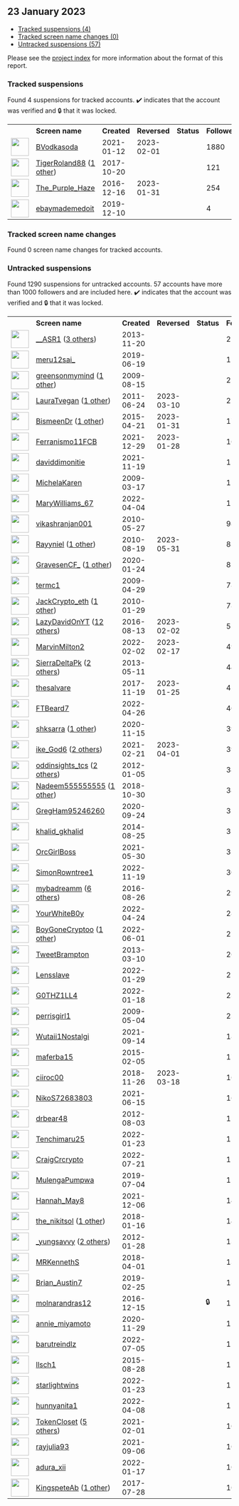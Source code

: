 ## 23 January 2023

* [Tracked suspensions (4)](#tracked-suspensions)
* [Tracked screen name changes (0)](#tracked-screen-name-changes)
* [Untracked suspensions (57)](#untracked-suspensions)

Please see the [project index](https://github.com/travisbrown/twitter-watch) for more information about the format of this report.

### Tracked suspensions

Found 4 suspensions for tracked accounts.
  ✔️ indicates that the account was verified and 🔒 that it was locked.

<table>
    <tr>
        <th></th>
        <th align="left">Screen name</th>
        <th align="left">Created</th>
        <th align="left">Reversed</th>
        <th align="left">Status</th>
        <th align="left">Followers</th>
        <th align="left">Ranking</th></tr>
    </tr>
        <tr>
            <td><a href="https://twitter.com/intent/user?user_id=1348829298447298562">
                <img src="https://pbs.twimg.com/profile_images/1441478935628320774/wI1YkqC8_normal.jpg" width="40px" height="40px" align="center"/></a>
            </td>
            <td>
                <a href="https://twitter.com/BVodkasoda">BVodkasoda</a></td>
            <td>2021-01-12</td>
            <td>2023-02-01</td>
            <td align="center"></td>
            <td>1880</td>
            <td>9008</td>
        </tr>
        <tr>
            <td><a href="https://twitter.com/intent/user?user_id=921291854280347648">
                <img src="https://pbs.twimg.com/profile_images/1050866371674816512/zEjVxjrP_normal.jpg" width="40px" height="40px" align="center"/></a>
            </td>
            <td>
                <a href="https://twitter.com/TigerRoland88">TigerRoland88</a>&nbsp;(<a href="https://api.memory.lol/v1/tw/id/921291854280347648">1 other</a>)&nbsp;</td>
            <td>2017-10-20</td>
            <td></td>
            <td align="center"></td>
            <td>121</td>
            <td>27284</td>
        </tr>
        <tr>
            <td><a href="https://twitter.com/intent/user?user_id=809611710004920320">
                <img src="https://pbs.twimg.com/profile_images/946856745833549825/eb4H2Vxw_normal.jpg" width="40px" height="40px" align="center"/></a>
            </td>
            <td>
                <a href="https://twitter.com/The_Purple_Haze">The_Purple_Haze</a></td>
            <td>2016-12-16</td>
            <td>2023-01-31</td>
            <td align="center"></td>
            <td>254</td>
            <td>35461</td>
        </tr>
        <tr>
            <td><a href="https://twitter.com/intent/user?user_id=1204347522732482567">
                <img src="https://abs.twimg.com/sticky/default_profile_images/default_profile_normal.png" width="40px" height="40px" align="center"/></a>
            </td>
            <td>
                <a href="https://twitter.com/ebaymademedoit">ebaymademedoit</a></td>
            <td>2019-12-10</td>
            <td></td>
            <td align="center"></td>
            <td>4</td>
            <td>93711</td>
        </tr></table>

### Tracked screen name changes

Found 0 screen name changes for tracked accounts.

### Untracked suspensions

Found 1290 suspensions for untracked accounts.
57 accounts have more than 1000 followers and are included here.
  ✔️ indicates that the account was verified and 🔒 that it was locked.

<table>
    <tr>
        <th></th>
        <th align="left">Screen name</th>
        <th align="left">Created</th>
        <th align="left">Reversed</th>
        <th align="left">Status</th>
        <th align="left">Followers</th>
    </tr>
        <tr>
            <td><a href="https://twitter.com/intent/user?user_id=2205734214">
                <img src="https://pbs.twimg.com/profile_images/800598479777177600/Ax5OiQGG_normal.jpg" width="40px" height="40px" align="center"/></a>
            </td>
            <td>
                <a href="https://twitter.com/__ASR1">__ASR1</a>&nbsp;(<a href="https://api.memory.lol/v1/tw/id/2205734214">3 others</a>)&nbsp;</td>
            <td>2013-11-20</td>
            <td></td>
            <td align="center"></td>
            <td>210995</td>
        </tr>
        <tr>
            <td><a href="https://twitter.com/intent/user?user_id=1141475960190955520">
                <img src="https://pbs.twimg.com/profile_images/1508416945364041734/5dc5hUaP_normal.jpg" width="40px" height="40px" align="center"/></a>
            </td>
            <td>
                <a href="https://twitter.com/meru12sai_">meru12sai_</a></td>
            <td>2019-06-19</td>
            <td></td>
            <td align="center"></td>
            <td>117565</td>
        </tr>
        <tr>
            <td><a href="https://twitter.com/intent/user?user_id=66001915">
                <img src="https://pbs.twimg.com/profile_images/1331146717656457216/-M2JIbyX_normal.jpg" width="40px" height="40px" align="center"/></a>
            </td>
            <td>
                <a href="https://twitter.com/greensonmymind">greensonmymind</a>&nbsp;(<a href="https://api.memory.lol/v1/tw/id/66001915">1 other</a>)&nbsp;</td>
            <td>2009-08-15</td>
            <td></td>
            <td align="center"></td>
            <td>25734</td>
        </tr>
        <tr>
            <td><a href="https://twitter.com/intent/user?user_id=323284679">
                <img src="https://pbs.twimg.com/profile_images/940941674930249728/X56k-WFm_normal.jpg" width="40px" height="40px" align="center"/></a>
            </td>
            <td>
                <a href="https://twitter.com/LauraTvegan">LauraTvegan</a>&nbsp;(<a href="https://api.memory.lol/v1/tw/id/323284679">1 other</a>)&nbsp;</td>
            <td>2011-06-24</td>
            <td>2023-03-10</td>
            <td align="center"></td>
            <td>22729</td>
        </tr>
        <tr>
            <td><a href="https://twitter.com/intent/user?user_id=3190202213">
                <img src="https://pbs.twimg.com/profile_images/1571949497030156289/_LVL4492_normal.jpg" width="40px" height="40px" align="center"/></a>
            </td>
            <td>
                <a href="https://twitter.com/BismeenDr">BismeenDr</a>&nbsp;(<a href="https://api.memory.lol/v1/tw/id/3190202213">1 other</a>)&nbsp;</td>
            <td>2015-04-21</td>
            <td>2023-01-31</td>
            <td align="center"></td>
            <td>17154</td>
        </tr>
        <tr>
            <td><a href="https://twitter.com/intent/user?user_id=1476183951614091272">
                <img src="https://pbs.twimg.com/profile_images/1590805837777338371/kpJS_OHs_normal.jpg" width="40px" height="40px" align="center"/></a>
            </td>
            <td>
                <a href="https://twitter.com/Ferranismo11FCB">Ferranismo11FCB</a></td>
            <td>2021-12-29</td>
            <td>2023-01-28</td>
            <td align="center"></td>
            <td>16825</td>
        </tr>
        <tr>
            <td><a href="https://twitter.com/intent/user?user_id=1461679782073184272">
                <img src="https://pbs.twimg.com/profile_images/1470018593786142726/v9FrVXEj_normal.jpg" width="40px" height="40px" align="center"/></a>
            </td>
            <td>
                <a href="https://twitter.com/daviddimonitie">daviddimonitie</a></td>
            <td>2021-11-19</td>
            <td></td>
            <td align="center"></td>
            <td>11947</td>
        </tr>
        <tr>
            <td><a href="https://twitter.com/intent/user?user_id=24867306">
                <img src="https://pbs.twimg.com/profile_images/99608076/g3_normal.jpg" width="40px" height="40px" align="center"/></a>
            </td>
            <td>
                <a href="https://twitter.com/MichelaKaren">MichelaKaren</a></td>
            <td>2009-03-17</td>
            <td></td>
            <td align="center"></td>
            <td>11660</td>
        </tr>
        <tr>
            <td><a href="https://twitter.com/intent/user?user_id=1511082383306547207">
                <img src="https://pbs.twimg.com/profile_images/1570642148424355841/wdb6e9-7_normal.jpg" width="40px" height="40px" align="center"/></a>
            </td>
            <td>
                <a href="https://twitter.com/MaryWilliams_67">MaryWilliams_67</a></td>
            <td>2022-04-04</td>
            <td></td>
            <td align="center"></td>
            <td>11199</td>
        </tr>
        <tr>
            <td><a href="https://twitter.com/intent/user?user_id=148634549">
                <img src="https://pbs.twimg.com/profile_images/654418285144879104/-5fzI-r__normal.jpg" width="40px" height="40px" align="center"/></a>
            </td>
            <td>
                <a href="https://twitter.com/vikashranjan001">vikashranjan001</a></td>
            <td>2010-05-27</td>
            <td></td>
            <td align="center"></td>
            <td>9841</td>
        </tr>
        <tr>
            <td><a href="https://twitter.com/intent/user?user_id=180454938">
                <img src="https://pbs.twimg.com/profile_images/621160525846736897/jUe2UBKY_normal.jpg" width="40px" height="40px" align="center"/></a>
            </td>
            <td>
                <a href="https://twitter.com/Rayyniel">Rayyniel</a>&nbsp;(<a href="https://api.memory.lol/v1/tw/id/180454938">1 other</a>)&nbsp;</td>
            <td>2010-08-19</td>
            <td>2023-05-31</td>
            <td align="center"></td>
            <td>8369</td>
        </tr>
        <tr>
            <td><a href="https://twitter.com/intent/user?user_id=1220857418936147970">
                <img src="https://pbs.twimg.com/profile_images/1586501054170124288/_ts_rf2n_normal.jpg" width="40px" height="40px" align="center"/></a>
            </td>
            <td>
                <a href="https://twitter.com/GravesenCF_">GravesenCF_</a>&nbsp;(<a href="https://api.memory.lol/v1/tw/id/1220857418936147970">1 other</a>)&nbsp;</td>
            <td>2020-01-24</td>
            <td></td>
            <td align="center"></td>
            <td>8241</td>
        </tr>
        <tr>
            <td><a href="https://twitter.com/intent/user?user_id=36416758">
                <img src="https://pbs.twimg.com/profile_images/1270526043514982405/iemrGLHv_normal.jpg" width="40px" height="40px" align="center"/></a>
            </td>
            <td>
                <a href="https://twitter.com/termc1">termc1</a></td>
            <td>2009-04-29</td>
            <td></td>
            <td align="center"></td>
            <td>7892</td>
        </tr>
        <tr>
            <td><a href="https://twitter.com/intent/user?user_id=109683919">
                <img src="https://pbs.twimg.com/profile_images/1596828792756092930/DlZsyzKx_normal.jpg" width="40px" height="40px" align="center"/></a>
            </td>
            <td>
                <a href="https://twitter.com/JackCrypto_eth">JackCrypto_eth</a>&nbsp;(<a href="https://api.memory.lol/v1/tw/id/109683919">1 other</a>)&nbsp;</td>
            <td>2010-01-29</td>
            <td></td>
            <td align="center"></td>
            <td>7832</td>
        </tr>
        <tr>
            <td><a href="https://twitter.com/intent/user?user_id=764439795368165376">
                <img src="https://pbs.twimg.com/profile_images/1578393757162110978/HVi6rV21_normal.png" width="40px" height="40px" align="center"/></a>
            </td>
            <td>
                <a href="https://twitter.com/LazyDavidOnYT">LazyDavidOnYT</a>&nbsp;(<a href="https://api.memory.lol/v1/tw/id/764439795368165376">12 others</a>)&nbsp;</td>
            <td>2016-08-13</td>
            <td>2023-02-02</td>
            <td align="center"></td>
            <td>5555</td>
        </tr>
        <tr>
            <td><a href="https://twitter.com/intent/user?user_id=1488942484226932741">
                <img src="https://pbs.twimg.com/profile_images/1518753465144537088/zvUMyp8U_normal.jpg" width="40px" height="40px" align="center"/></a>
            </td>
            <td>
                <a href="https://twitter.com/MarvinMilton2">MarvinMilton2</a></td>
            <td>2022-02-02</td>
            <td>2023-02-17</td>
            <td align="center"></td>
            <td>4977</td>
        </tr>
        <tr>
            <td><a href="https://twitter.com/intent/user?user_id=1420908217">
                <img src="https://pbs.twimg.com/profile_images/1585997789481390081/shpAzl4b_normal.jpg" width="40px" height="40px" align="center"/></a>
            </td>
            <td>
                <a href="https://twitter.com/SierraDeltaPk">SierraDeltaPk</a>&nbsp;(<a href="https://api.memory.lol/v1/tw/id/1420908217">2 others</a>)&nbsp;</td>
            <td>2013-05-11</td>
            <td></td>
            <td align="center"></td>
            <td>4436</td>
        </tr>
        <tr>
            <td><a href="https://twitter.com/intent/user?user_id=932284955132121094">
                <img src="https://pbs.twimg.com/profile_images/1592305757126639618/i5-rdOLf_normal.png" width="40px" height="40px" align="center"/></a>
            </td>
            <td>
                <a href="https://twitter.com/thesalvare">thesalvare</a></td>
            <td>2017-11-19</td>
            <td>2023-01-25</td>
            <td align="center"></td>
            <td>4205</td>
        </tr>
        <tr>
            <td><a href="https://twitter.com/intent/user?user_id=1518744787980935168">
                <img src="https://pbs.twimg.com/profile_images/1583661916479635456/Nv-PGp3k_normal.jpg" width="40px" height="40px" align="center"/></a>
            </td>
            <td>
                <a href="https://twitter.com/FTBeard7">FTBeard7</a></td>
            <td>2022-04-26</td>
            <td></td>
            <td align="center"></td>
            <td>4080</td>
        </tr>
        <tr>
            <td><a href="https://twitter.com/intent/user?user_id=1328085109354979328">
                <img src="https://pbs.twimg.com/profile_images/1576348180962222080/MbG2yFmG_normal.jpg" width="40px" height="40px" align="center"/></a>
            </td>
            <td>
                <a href="https://twitter.com/shksarra">shksarra</a>&nbsp;(<a href="https://api.memory.lol/v1/tw/id/1328085109354979328">1 other</a>)&nbsp;</td>
            <td>2020-11-15</td>
            <td></td>
            <td align="center"></td>
            <td>3970</td>
        </tr>
        <tr>
            <td><a href="https://twitter.com/intent/user?user_id=1363485746380890162">
                <img src="https://pbs.twimg.com/profile_images/1541829125203279874/2IL1J_st_normal.jpg" width="40px" height="40px" align="center"/></a>
            </td>
            <td>
                <a href="https://twitter.com/ike_God6">ike_God6</a>&nbsp;(<a href="https://api.memory.lol/v1/tw/id/1363485746380890162">2 others</a>)&nbsp;</td>
            <td>2021-02-21</td>
            <td>2023-04-01</td>
            <td align="center"></td>
            <td>3900</td>
        </tr>
        <tr>
            <td><a href="https://twitter.com/intent/user?user_id=455947303">
                <img src="https://pbs.twimg.com/profile_images/1587606822684221440/jAp3TzaP_normal.jpg" width="40px" height="40px" align="center"/></a>
            </td>
            <td>
                <a href="https://twitter.com/oddinsights_tcs">oddinsights_tcs</a>&nbsp;(<a href="https://api.memory.lol/v1/tw/id/455947303">2 others</a>)&nbsp;</td>
            <td>2012-01-05</td>
            <td></td>
            <td align="center"></td>
            <td>3854</td>
        </tr>
        <tr>
            <td><a href="https://twitter.com/intent/user?user_id=1057128764633681920">
                <img src="https://pbs.twimg.com/profile_images/1588540711728824326/Yc0VGjJ4_normal.jpg" width="40px" height="40px" align="center"/></a>
            </td>
            <td>
                <a href="https://twitter.com/Nadeem555555555">Nadeem555555555</a>&nbsp;(<a href="https://api.memory.lol/v1/tw/id/1057128764633681920">1 other</a>)&nbsp;</td>
            <td>2018-10-30</td>
            <td></td>
            <td align="center"></td>
            <td>3842</td>
        </tr>
        <tr>
            <td><a href="https://twitter.com/intent/user?user_id=1309180513198931968">
                <img src="https://pbs.twimg.com/profile_images/1577750943998922752/_cABNCkY_normal.jpg" width="40px" height="40px" align="center"/></a>
            </td>
            <td>
                <a href="https://twitter.com/GregHam95246260">GregHam95246260</a></td>
            <td>2020-09-24</td>
            <td></td>
            <td align="center"></td>
            <td>3530</td>
        </tr>
        <tr>
            <td><a href="https://twitter.com/intent/user?user_id=2766209532">
                <img src="https://pbs.twimg.com/profile_images/1530761754711670791/tDfOQdB-_normal.jpg" width="40px" height="40px" align="center"/></a>
            </td>
            <td>
                <a href="https://twitter.com/khalid_gkhalid">khalid_gkhalid</a></td>
            <td>2014-08-25</td>
            <td></td>
            <td align="center"></td>
            <td>3282</td>
        </tr>
        <tr>
            <td><a href="https://twitter.com/intent/user?user_id=1399069738609881092">
                <img src="https://pbs.twimg.com/profile_images/1595052222139797507/sIURzH5s_normal.jpg" width="40px" height="40px" align="center"/></a>
            </td>
            <td>
                <a href="https://twitter.com/OrcGirlBoss">OrcGirlBoss</a></td>
            <td>2021-05-30</td>
            <td></td>
            <td align="center"></td>
            <td>3257</td>
        </tr>
        <tr>
            <td><a href="https://twitter.com/intent/user?user_id=1594051679275606019">
                <img src="https://pbs.twimg.com/profile_images/1594051880908455936/O18SaM-B_normal.jpg" width="40px" height="40px" align="center"/></a>
            </td>
            <td>
                <a href="https://twitter.com/SimonRowntree1">SimonRowntree1</a></td>
            <td>2022-11-19</td>
            <td></td>
            <td align="center"></td>
            <td>3060</td>
        </tr>
        <tr>
            <td><a href="https://twitter.com/intent/user?user_id=769192126445858816">
                <img src="https://pbs.twimg.com/profile_images/1588635882143338497/FCoEtY-5_normal.jpg" width="40px" height="40px" align="center"/></a>
            </td>
            <td>
                <a href="https://twitter.com/mybadreamm">mybadreamm</a>&nbsp;(<a href="https://api.memory.lol/v1/tw/id/769192126445858816">6 others</a>)&nbsp;</td>
            <td>2016-08-26</td>
            <td></td>
            <td align="center"></td>
            <td>2958</td>
        </tr>
        <tr>
            <td><a href="https://twitter.com/intent/user?user_id=1518341079283769349">
                <img src="https://pbs.twimg.com/profile_images/1522072873606823938/xO0hTIRe_normal.jpg" width="40px" height="40px" align="center"/></a>
            </td>
            <td>
                <a href="https://twitter.com/YourWhiteB0y">YourWhiteB0y</a></td>
            <td>2022-04-24</td>
            <td></td>
            <td align="center"></td>
            <td>2864</td>
        </tr>
        <tr>
            <td><a href="https://twitter.com/intent/user?user_id=1531972868107558912">
                <img src="https://pbs.twimg.com/profile_images/1586280133266128897/XFBTasNf_normal.jpg" width="40px" height="40px" align="center"/></a>
            </td>
            <td>
                <a href="https://twitter.com/BoyGoneCryptoo">BoyGoneCryptoo</a>&nbsp;(<a href="https://api.memory.lol/v1/tw/id/1531972868107558912">1 other</a>)&nbsp;</td>
            <td>2022-06-01</td>
            <td></td>
            <td align="center"></td>
            <td>2755</td>
        </tr>
        <tr>
            <td><a href="https://twitter.com/intent/user?user_id=1257764454">
                <img src="https://pbs.twimg.com/profile_images/1272271860781264897/yJWHMwtO_normal.jpg" width="40px" height="40px" align="center"/></a>
            </td>
            <td>
                <a href="https://twitter.com/TweetBrampton">TweetBrampton</a></td>
            <td>2013-03-10</td>
            <td></td>
            <td align="center"></td>
            <td>2639</td>
        </tr>
        <tr>
            <td><a href="https://twitter.com/intent/user?user_id=1487504505839427584">
                <img src="https://pbs.twimg.com/profile_images/1596774368838721537/fPejPdgI_normal.jpg" width="40px" height="40px" align="center"/></a>
            </td>
            <td>
                <a href="https://twitter.com/Lensslave">Lensslave</a></td>
            <td>2022-01-29</td>
            <td></td>
            <td align="center"></td>
            <td>2531</td>
        </tr>
        <tr>
            <td><a href="https://twitter.com/intent/user?user_id=1483461424869478403">
                <img src="https://pbs.twimg.com/profile_images/1597803756409724928/ErtvOpRZ_normal.jpg" width="40px" height="40px" align="center"/></a>
            </td>
            <td>
                <a href="https://twitter.com/G0THZ1LL4">G0THZ1LL4</a></td>
            <td>2022-01-18</td>
            <td></td>
            <td align="center"></td>
            <td>2350</td>
        </tr>
        <tr>
            <td><a href="https://twitter.com/intent/user?user_id=37579226">
                <img src="https://pbs.twimg.com/profile_images/1348878555594203142/vajoEzqG_normal.jpg" width="40px" height="40px" align="center"/></a>
            </td>
            <td>
                <a href="https://twitter.com/perrisgirl1">perrisgirl1</a></td>
            <td>2009-05-04</td>
            <td></td>
            <td align="center"></td>
            <td>2345</td>
        </tr>
        <tr>
            <td><a href="https://twitter.com/intent/user?user_id=1437587165840564225">
                <img src="https://pbs.twimg.com/profile_images/1475710793693990913/srdrDFpz_normal.jpg" width="40px" height="40px" align="center"/></a>
            </td>
            <td>
                <a href="https://twitter.com/Wutaii1Nostalgi">Wutaii1Nostalgi</a></td>
            <td>2021-09-14</td>
            <td></td>
            <td align="center"></td>
            <td>1827</td>
        </tr>
        <tr>
            <td><a href="https://twitter.com/intent/user?user_id=3020416858">
                <img src="https://pbs.twimg.com/profile_images/1541113182911086594/bS7cjsFK_normal.jpg" width="40px" height="40px" align="center"/></a>
            </td>
            <td>
                <a href="https://twitter.com/maferba15">maferba15</a></td>
            <td>2015-02-05</td>
            <td></td>
            <td align="center"></td>
            <td>1707</td>
        </tr>
        <tr>
            <td><a href="https://twitter.com/intent/user?user_id=1067122622427774976">
                <img src="https://pbs.twimg.com/profile_images/1589068432225587206/MYns4fGR_normal.jpg" width="40px" height="40px" align="center"/></a>
            </td>
            <td>
                <a href="https://twitter.com/ciiroc00">ciiroc00</a></td>
            <td>2018-11-26</td>
            <td>2023-03-18</td>
            <td align="center"></td>
            <td>1664</td>
        </tr>
        <tr>
            <td><a href="https://twitter.com/intent/user?user_id=1404895823104811016">
                <img src="https://pbs.twimg.com/profile_images/1531529785100447744/lzWiSGxw_normal.jpg" width="40px" height="40px" align="center"/></a>
            </td>
            <td>
                <a href="https://twitter.com/NikoS72683803">NikoS72683803</a></td>
            <td>2021-06-15</td>
            <td></td>
            <td align="center"></td>
            <td>1604</td>
        </tr>
        <tr>
            <td><a href="https://twitter.com/intent/user?user_id=735470929">
                <img src="https://pbs.twimg.com/profile_images/1575513919527043072/prj7ChAI_normal.jpg" width="40px" height="40px" align="center"/></a>
            </td>
            <td>
                <a href="https://twitter.com/drbear48">drbear48</a></td>
            <td>2012-08-03</td>
            <td></td>
            <td align="center"></td>
            <td>1538</td>
        </tr>
        <tr>
            <td><a href="https://twitter.com/intent/user?user_id=1485262368703533057">
                <img src="https://pbs.twimg.com/profile_images/1500884685727043585/cHE60JUL_normal.jpg" width="40px" height="40px" align="center"/></a>
            </td>
            <td>
                <a href="https://twitter.com/Tenchimaru25">Tenchimaru25</a></td>
            <td>2022-01-23</td>
            <td></td>
            <td align="center"></td>
            <td>1521</td>
        </tr>
        <tr>
            <td><a href="https://twitter.com/intent/user?user_id=1549993342381203456">
                <img src="https://pbs.twimg.com/profile_images/1549995367772876800/I3TMLRst_normal.jpg" width="40px" height="40px" align="center"/></a>
            </td>
            <td>
                <a href="https://twitter.com/CraigCrcrypto">CraigCrcrypto</a></td>
            <td>2022-07-21</td>
            <td></td>
            <td align="center"></td>
            <td>1513</td>
        </tr>
        <tr>
            <td><a href="https://twitter.com/intent/user?user_id=1146709125348450305">
                <img src="https://pbs.twimg.com/profile_images/1531711786268909568/boUiZrCV_normal.jpg" width="40px" height="40px" align="center"/></a>
            </td>
            <td>
                <a href="https://twitter.com/MulengaPumpwa">MulengaPumpwa</a></td>
            <td>2019-07-04</td>
            <td></td>
            <td align="center"></td>
            <td>1512</td>
        </tr>
        <tr>
            <td><a href="https://twitter.com/intent/user?user_id=1467848142678810629">
                <img src="https://pbs.twimg.com/profile_images/1467848528441581571/GMD_E5YI_normal.jpg" width="40px" height="40px" align="center"/></a>
            </td>
            <td>
                <a href="https://twitter.com/Hannah_May8">Hannah_May8</a></td>
            <td>2021-12-06</td>
            <td></td>
            <td align="center"></td>
            <td>1486</td>
        </tr>
        <tr>
            <td><a href="https://twitter.com/intent/user?user_id=953344783577178114">
                <img src="https://pbs.twimg.com/profile_images/1580473182896652291/TVdJB4vN_normal.jpg" width="40px" height="40px" align="center"/></a>
            </td>
            <td>
                <a href="https://twitter.com/the_nikitsol">the_nikitsol</a>&nbsp;(<a href="https://api.memory.lol/v1/tw/id/953344783577178114">1 other</a>)&nbsp;</td>
            <td>2018-01-16</td>
            <td></td>
            <td align="center"></td>
            <td>1413</td>
        </tr>
        <tr>
            <td><a href="https://twitter.com/intent/user?user_id=476857025">
                <img src="https://pbs.twimg.com/profile_images/1564756563008552961/Rwa6REmN_normal.jpg" width="40px" height="40px" align="center"/></a>
            </td>
            <td>
                <a href="https://twitter.com/_yungsavvy">_yungsavvy</a>&nbsp;(<a href="https://api.memory.lol/v1/tw/id/476857025">2 others</a>)&nbsp;</td>
            <td>2012-01-28</td>
            <td></td>
            <td align="center"></td>
            <td>1361</td>
        </tr>
        <tr>
            <td><a href="https://twitter.com/intent/user?user_id=980308563481546752">
                <img src="https://pbs.twimg.com/profile_images/1596902168413339649/pl-PJSxN_normal.jpg" width="40px" height="40px" align="center"/></a>
            </td>
            <td>
                <a href="https://twitter.com/MRKennethS">MRKennethS</a></td>
            <td>2018-04-01</td>
            <td></td>
            <td align="center"></td>
            <td>1329</td>
        </tr>
        <tr>
            <td><a href="https://twitter.com/intent/user?user_id=1100162780181737472">
                <img src="https://pbs.twimg.com/profile_images/1556543173362581504/CRoEO684_normal.jpg" width="40px" height="40px" align="center"/></a>
            </td>
            <td>
                <a href="https://twitter.com/Brian_Austin7">Brian_Austin7</a></td>
            <td>2019-02-25</td>
            <td></td>
            <td align="center"></td>
            <td>1322</td>
        </tr>
        <tr>
            <td><a href="https://twitter.com/intent/user?user_id=809225851283836929">
                <img src="https://pbs.twimg.com/profile_images/1530163729479913473/H4y7_jW3_normal.jpg" width="40px" height="40px" align="center"/></a>
            </td>
            <td>
                <a href="https://twitter.com/molnarandras12">molnarandras12</a></td>
            <td>2016-12-15</td>
            <td></td>
            <td align="center">🔒</td>
            <td>1292</td>
        </tr>
        <tr>
            <td><a href="https://twitter.com/intent/user?user_id=1332985460872851456">
                <img src="https://pbs.twimg.com/profile_images/1332986320147390465/n6xG87wK_normal.jpg" width="40px" height="40px" align="center"/></a>
            </td>
            <td>
                <a href="https://twitter.com/annie_miyamoto">annie_miyamoto</a></td>
            <td>2020-11-29</td>
            <td></td>
            <td align="center"></td>
            <td>1277</td>
        </tr>
        <tr>
            <td><a href="https://twitter.com/intent/user?user_id=1544397435149352960">
                <img src="https://pbs.twimg.com/profile_images/1572139082020720640/nMU5pGd6_normal.jpg" width="40px" height="40px" align="center"/></a>
            </td>
            <td>
                <a href="https://twitter.com/barutreindlz">barutreindlz</a></td>
            <td>2022-07-05</td>
            <td></td>
            <td align="center"></td>
            <td>1267</td>
        </tr>
        <tr>
            <td><a href="https://twitter.com/intent/user?user_id=3371012892">
                <img src="https://pbs.twimg.com/profile_images/1423851277415587840/frT4E3Vw_normal.jpg" width="40px" height="40px" align="center"/></a>
            </td>
            <td>
                <a href="https://twitter.com/llsch1">llsch1</a></td>
            <td>2015-08-28</td>
            <td></td>
            <td align="center"></td>
            <td>1163</td>
        </tr>
        <tr>
            <td><a href="https://twitter.com/intent/user?user_id=1485210104068972548">
                <img src="https://pbs.twimg.com/profile_images/1594979706524532736/5s5Pm2dl_normal.jpg" width="40px" height="40px" align="center"/></a>
            </td>
            <td>
                <a href="https://twitter.com/starlightwins">starlightwins</a></td>
            <td>2022-01-23</td>
            <td></td>
            <td align="center"></td>
            <td>1145</td>
        </tr>
        <tr>
            <td><a href="https://twitter.com/intent/user?user_id=1512335589437317122">
                <img src="https://pbs.twimg.com/profile_images/1539904650282950657/l2OumLQv_normal.jpg" width="40px" height="40px" align="center"/></a>
            </td>
            <td>
                <a href="https://twitter.com/hunnyanita1">hunnyanita1</a></td>
            <td>2022-04-08</td>
            <td></td>
            <td align="center"></td>
            <td>1116</td>
        </tr>
        <tr>
            <td><a href="https://twitter.com/intent/user?user_id=1356340691455119361">
                <img src="https://pbs.twimg.com/profile_images/1583451527515181056/qMWxqzLH_normal.jpg" width="40px" height="40px" align="center"/></a>
            </td>
            <td>
                <a href="https://twitter.com/TokenCloset">TokenCloset</a>&nbsp;(<a href="https://api.memory.lol/v1/tw/id/1356340691455119361">5 others</a>)&nbsp;</td>
            <td>2021-02-01</td>
            <td></td>
            <td align="center"></td>
            <td>1097</td>
        </tr>
        <tr>
            <td><a href="https://twitter.com/intent/user?user_id=1434851042831765504">
                <img src="https://pbs.twimg.com/profile_images/1434851478997540869/dB_z0rSx_normal.jpg" width="40px" height="40px" align="center"/></a>
            </td>
            <td>
                <a href="https://twitter.com/rayjulia93">rayjulia93</a></td>
            <td>2021-09-06</td>
            <td></td>
            <td align="center"></td>
            <td>1093</td>
        </tr>
        <tr>
            <td><a href="https://twitter.com/intent/user?user_id=1482986278069145600">
                <img src="https://pbs.twimg.com/profile_images/1583154139290386462/9MAbLHHq_normal.jpg" width="40px" height="40px" align="center"/></a>
            </td>
            <td>
                <a href="https://twitter.com/adura_xii">adura_xii</a></td>
            <td>2022-01-17</td>
            <td></td>
            <td align="center"></td>
            <td>1026</td>
        </tr>
        <tr>
            <td><a href="https://twitter.com/intent/user?user_id=890932153999134721">
                <img src="https://pbs.twimg.com/profile_images/1546851682818162691/gjoRG-ho_normal.jpg" width="40px" height="40px" align="center"/></a>
            </td>
            <td>
                <a href="https://twitter.com/KingspeteAb">KingspeteAb</a>&nbsp;(<a href="https://api.memory.lol/v1/tw/id/890932153999134721">1 other</a>)&nbsp;</td>
            <td>2017-07-28</td>
            <td></td>
            <td align="center"></td>
            <td>1015</td>
        </tr></table>
